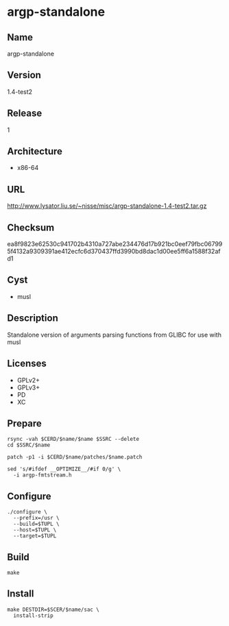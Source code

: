 # argp-standalone

## Name
argp-standalone

## Version
1.4-test2

## Release
1

## Architecture
* x86-64

## URL
http://www.lysator.liu.se/~nisse/misc/argp-standalone-1.4-test2.tar.gz

## Checksum
ea8f9823e62530c941702b4310a727abe234476d17b921bc0eef79fbc067995f4132a9309391ae412ecfc6d370437ffd3990bd8dac1d00ee5ff6a1588f32afd1

## Cyst
* musl

## Description
Standalone version of arguments parsing functions from GLIBC for use with musl

## Licenses
* GPLv2+
* GPLv3+
* PD
* XC

## Prepare
```shell
rsync -vah $CERD/$name/$name $SSRC --delete
cd $SSRC/$name
```

```shell
patch -p1 -i $CERD/$name/patches/$name.patch
```

```shell
sed 's/#ifdef __OPTIMIZE__/#if 0/g' \
  -i argp-fmtstream.h
```

## Configure
```shell
./configure \
  --prefix=/usr \
  --build=$TUPL \
  --host=$TUPL \
  --target=$TUPL
```

## Build
`make`

## Install
```shell
make DESTDIR=$SCER/$name/sac \
  install-strip
```
